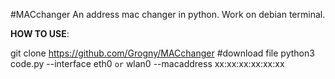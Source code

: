 #MACchanger
An address mac changer in python.
Work on debian terminal.



**HOW TO USE**:

git clone https://github.com/Grogny/MACchanger #download file 
python3 code.py --interface eth0 ``or`` wlan0 --macaddress xx:xx:xx:xx:xx:xx

